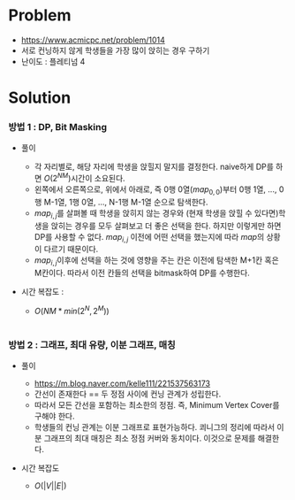 # Problem
* https://www.acmicpc.net/problem/1014
* 서로 컨닝하지 않게 학생들을 가장 많이 앉히는 경우 구하기
* 난이도 : 플레티넘 4

# Solution

### 방법 1 : DP, Bit Masking
* 풀이
  * 각 자리별로, 해당 자리에 학생을 앉힐지 말지를 결정한다. naive하게 DP를 하면 $O(2^{NM})$시간이 소요된다.
  * 왼쪽에서 오른쪽으로, 위에서 아래로, 즉 0행 0열($map_{0,0}$)부터 0행 1열, ..., 0행 M-1열, 1행 0열, ..., N-1행 M-1열 순으로 탐색한다.
  * $map_{i,j}$를 살펴볼 때 학생을 앉히지 않는 경우와 (현재 학생을 앉힐 수 있다면)학생을 앉히는 경우를 모두 살펴보고 더 좋은 선택을 한다.
  하지만 이렇게만 하면 DP를 사용할 수 없다. $map_{i,j}$ 이전에 어떤 선택을 했는지에 따라 $map$의 상황이 다르기 때문이다. 
  * $map_{i,j}$이후에 선택을 하는 것에 영향을 주는 칸은 이전에 탐색한 M+1칸 혹은 M칸이다.
  따라서 이전 칸들의 선택을 bitmask하여 DP를 수행한다.

* 시간 복잡도 :
  * $O(NM*min(2^N, 2^M))$
<br></br>

### 방법 2 : 그래프, 최대 유량, 이분 그래프, 매칭

* 풀이	
  * https://m.blog.naver.com/kelle111/221537563173
  * 간선이 존재한다 == 두 정점 사이에 컨닝 관계가 성립한다.
  * 따라서 모든 간선을 포함하는 최소한의 정점. 즉, Minimum Vertex Cover를 구해야 한다.
  * 학생들의 컨닝 관계는 이분 그래프로 표현가능하다. 쾨니그의 정리에 따라서 이분 그래프의 최대 매칭은 최소 정점 커버와 동치이다. 이것으로 문제를 해결한다.

* 시간 복잡도
  * $O(|V||E|)$
